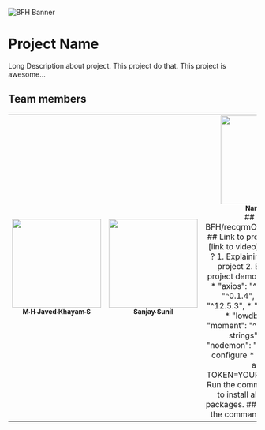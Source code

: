![BFH Banner](https://trello-attachments.s3.amazonaws.com/542e9c6316504d5797afbfb9/542e9c6316504d5797afbfc1/39dee8d993841943b5723510ce663233/Frame_19.png)
# Project Name
Long Description about project. This project do that. This project is awesome...
## Team members
<!-- ALL-CONTRIBUTORS-LIST:START - Do not remove or modify this section -->
<!-- prettier-ignore-start -->
<!-- markdownlint-disable -->
<table>
  <tr>
    <td align="center"><a href="https://github.com/nandakishormpai2001"><img src="https://avatars.githubusercontent.com/u/56354755?v=4" width="180px;" alt=""/><br /><sub><b>M H Javed Khayam S</b></sub></a><br />
    <td align="center"><a href="https://github.com/aswinjayaji"><img src="https://avatars.githubusercontent.com/u/56962781?v=4" width="180px;" alt=""/><br /><sub><b>Sanjay Sunil</b></sub></a><br />
      <td align="center"><a href="https://github.com/Harikrishnan6336"><img src="https://avatars.githubusercontent.com/u/56962754?v=4" width="180px;" alt=""/><br /><sub><b>Nandan N.K.</b></sub></a><br />
## Team Id
BFH/recqrmONntlDwZHuf/2021
## Link to product walkthrough
[link to video]
## How it Works ?
1. Explaining the working of project
2. Embed video of project demo
## Libraries used
*    "axios": "^0.21.1",
*    "curl": "^0.1.4",
*    "discord.js": "^12.5.3",
*    "dotenv": "^9.0.2",
*    "lowdb": "^1.0.0",
*    "moment": "^2.29.1",
*    "node-strings": "^1.0.2",
*    "nodemon": "^2.0.7"
## How to configure
* Create a .env file and set TOKEN=YOUR_TOKEN_NAME
* Run the command "npm install" to install all the necessary packages.
## How to Run
* Run the command "node index.js"
